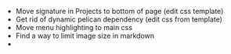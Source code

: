 * Move signature in Projects to bottom of page (edit css template)
* Get rid of dynamic pelican dependency (edit css from template)
* Move menu highlighting to main css
* Find a way to limit image size in markdown
* 